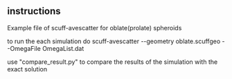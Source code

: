 ## instructions
Example file of scuff-avescatter for oblate(prolate) spheroids

to run the each simulation do
scuff-avescatter --geometry oblate.scuffgeo --OmegaFile OmegaList.dat

use "compare_result.py" to compare the results of the simulation with the exact solution 
